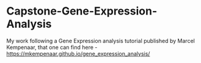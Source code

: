 # Capstone-Gene-Expression-Analysis
My work following a Gene Expression analysis tutorial published by Marcel Kempenaar, that one can find here - https://mkempenaar.github.io/gene_expression_analysis/

